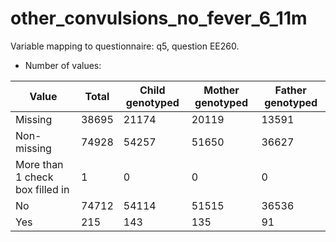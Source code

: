 # other_convulsions_no_fever_6_11m
Variable mapping to questionnaire: q5, question EE260.
- Number of values:

| Value | Total | Child genotyped | Mother genotyped | Father genotyped |
| ----- | ----- | --------------- | ---------------- | ---------------- |
| Missing | 38695 | 21174 | 20119 | 13591 |
| Non-missing | 74928 | 54257 | 51650 | 36627 |
| More than 1 check box filled in | 1 | 0 | 0 |0 |
| No | 74712 | 54114 | 51515 |36536 |
| Yes | 215 | 143 | 135 |91 |



